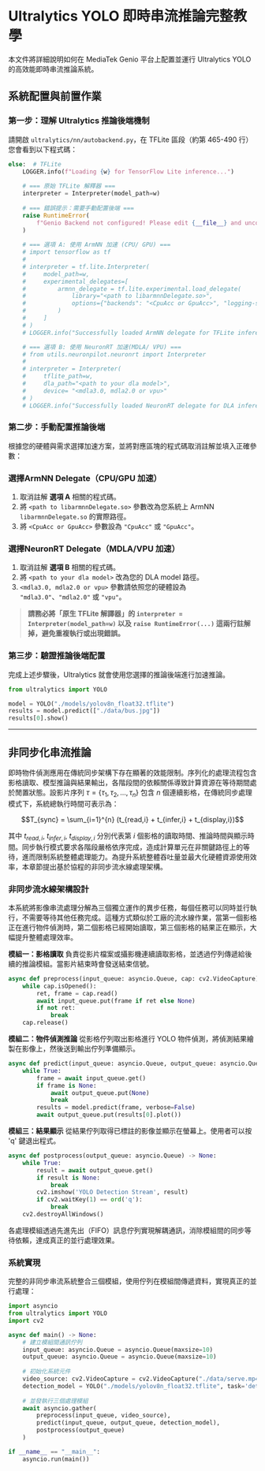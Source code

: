 
# Ultralytics YOLO 即時串流推論完整教學

本文件將詳細說明如何在 MediaTek Genio 平台上配置並運行 Ultralytics YOLO 的高效能即時串流推論系統。


## 系統配置與前置作業

### 第一步：理解 Ultralytics 推論後端機制

請開啟 `ultralytics/nn/autobackend.py`，在 TFLite 區段（約第 465-490 行）您會看到以下程式碼：

```python
else:  # TFLite
    LOGGER.info(f"Loading {w} for TensorFlow Lite inference...")
    
    # === 原始 TFLite 解釋器 ===
    interpreter = Interpreter(model_path=w)
    
    # === 錯誤提示：需要手動配置後端 ===
    raise RuntimeError(
        f"Genio Backend not configured! Please edit {__file__} and uncomment one of the backend options above. Please see the tutorial at docs/ultralytics_streaming_tutorial.md for detailed instructions."
    )
    
    # === 選項 A: 使用 ArmNN 加速 (CPU/ GPU) ===
    # import tensorflow as tf
    #
    # interpreter = tf.lite.Interpreter(
    #     model_path=w,
    #     experimental_delegates=[
    #         armnn_delegate = tf.lite.experimental.load_delegate(
    #             library="<path to libarmnnDelegate.so>",
    #             options={"backends": "<CpuAcc or GpuAcc>", "logging-severity": "fatal"}
    #         )
    #     ]
    # )
    # LOGGER.info("Successfully loaded ArmNN delegate for TFLite inference")

    # === 選項 B: 使用 NeuronRT 加速(MDLA/ VPU) ===
    # from utils.neuronpilot.neuronrt import Interpreter
    # 
    # interpreter = Interpreter(
    #     tflite_path=w, 
    #     dla_path="<path to your dla model>",       
    #     device= "<mdla3.0, mdla2.0 or vpu>"
    # )
    # LOGGER.info("Successfully loaded NeuronRT delegate for DLA inference")
```



### 第二步：手動配置推論後端

根據您的硬體與需求選擇加速方案，並將對應區塊的程式碼取消註解並填入正確參數：

### 選擇ArmNN Delegate（CPU/GPU 加速）

1. 取消註解 **選項 A** 相關的程式碼。
2. 將 `<path to libarmnnDelegate.so>` 參數改為您系統上 ArmNN `libarmnnDelegate.so` 的實際路徑。
3. 將 `<CpuAcc or GpuAcc>` 參數設為 `"CpuAcc"` 或 `"GpuAcc"`。

### 選擇NeuronRT Delegate（MDLA/VPU 加速）

1. 取消註解 **選項 B** 相關的程式碼。
2. 將 `<path to your dla model>` 改為您的 DLA model 路徑。
3. `<mdla3.0, mdla2.0 or vpu>` 參數請依照您的硬體設為 `"mdla3.0"`、`"mdla2.0"` 或 `"vpu"`。

> **請務必將「原生 TFLite 解譯器」的 `interpreter = Interpreter(model_path=w)` 以及 `raise RuntimeError(...)` 這兩行註解掉，避免重複執行或出現錯誤。**


### 第三步：驗證推論後端配置

完成上述步驟後，Ultralytics 就會使用您選擇的推論後端進行加速推論。

```python
from ultralytics import YOLO

model = YOLO("./models/yolov8n_float32.tflite")
results = model.predict(["./data/bus.jpg"])
results[0].show()
```

---

## 非同步化串流推論

即時物件偵測應用在傳統同步架構下存在顯著的效能限制。序列化的處理流程包含影格讀取、模型推論與結果輸出，各階段間的依賴關係導致計算資源在等待期間處於閒置狀態。設影片序列 $\tau = \{\tau_1, \tau_2, ..., \tau_n\}$ 包含 $n$ 個連續影格，在傳統同步處理模式下，系統總執行時間可表示為：

$$T_{sync} = \sum_{i=1}^{n} (t_{read,i} + t_{infer,i} + t_{display,i})$$

其中 $t_{read,i}$, $t_{infer,i}$, $t_{display,i}$ 分別代表第 $i$ 個影格的讀取時間、推論時間與顯示時間。同步執行模式要求各階段嚴格依序完成，造成計算單元在非關鍵路徑上的等待，進而限制系統整體處理能力。為提升系統整體吞吐量並最大化硬體資源使用效率，本章節提出基於協程的非同步流水線處理架構。

### 非同步流水線架構設計

本系統將影像串流處理分解為三個獨立運作的異步任務，每個任務可以同時並行執行，不需要等待其他任務完成。這種方式類似於工廠的流水線作業，當第一個影格正在進行物件偵測時，第二個影格已經開始讀取，第三個影格的結果正在顯示，大幅提升整體處理效率。

**模組一：影格讀取**
負責從影片檔案或攝影機連續讀取影格，並透過佇列傳遞給後續的推論模組。當影片結束時會發送結束信號。

```python
async def preprocess(input_queue: asyncio.Queue, cap: cv2.VideoCapture) -> None:
    while cap.isOpened():
        ret, frame = cap.read()
        await input_queue.put(frame if ret else None)
        if not ret:
            break
    cap.release()
```

**模組二：物件偵測推論**
從影格佇列取出影格進行 YOLO 物件偵測，將偵測結果繪製在影像上，然後送到輸出佇列準備顯示。

```python
async def predict(input_queue: asyncio.Queue, output_queue: asyncio.Queue, model) -> None:
    while True:
        frame = await input_queue.get()
        if frame is None: 
            await output_queue.put(None)
            break
        results = model.predict(frame, verbose=False)
        await output_queue.put(results[0].plot())
```

**模組三：結果顯示**
從結果佇列取得已標註的影像並顯示在螢幕上。使用者可以按 'q' 鍵退出程式。

```python
async def postprocess(output_queue: asyncio.Queue) -> None:
    while True:
        result = await output_queue.get()
        if result is None:
            break
        cv2.imshow('YOLO Detection Stream', result)
        if cv2.waitKey(1) == ord('q'):
            break
    cv2.destroyAllWindows()
```

各處理模組透過先進先出（FIFO）訊息佇列實現解耦通訊，消除模組間的同步等待依賴，達成真正的並行處理效果。

### 系統實現

完整的非同步串流系統整合三個模組，使用佇列在模組間傳遞資料，實現真正的並行處理：

```python
import asyncio
from ultralytics import YOLO
import cv2

async def main() -> None:
    # 建立模組間通訊佇列
    input_queue: asyncio.Queue = asyncio.Queue(maxsize=10)
    output_queue: asyncio.Queue = asyncio.Queue(maxsize=10)
    
    # 初始化系統元件
    video_source: cv2.VideoCapture = cv2.VideoCapture("./data/serve.mp4")
    detection_model = YOLO("./models/yolov8n_float32.tflite", task='detect')
    
    # 並發執行三個處理模組
    await asyncio.gather(
        preprocess(input_queue, video_source),
        predict(input_queue, output_queue, detection_model),
        postprocess(output_queue)
    )

if __name__ == "__main__":
    asyncio.run(main())
```